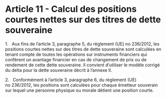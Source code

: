 # Article 11 - Calcul des positions courtes nettes sur des titres de dette souveraine


1.   Aux fins de l’article 3, paragraphe 5, du règlement (UE) no 236/2012, les positions courtes nettes sur des titres de dette souveraine sont calculées en tenant compte de toutes les opérations sur instruments financiers qui confèrent un avantage financier en cas de changement de prix ou de rendement de cette dette souveraine. Il convient d’utiliser le modèle corrigé du delta pour la dette souveraine décrit à l’annexe II.

2.   Conformément à l’article 3, paragraphe 6, du règlement (UE) no 236/2012, les positions sont calculées pour chaque émetteur souverain sur lequel une personne physique ou morale détient une position courte.
